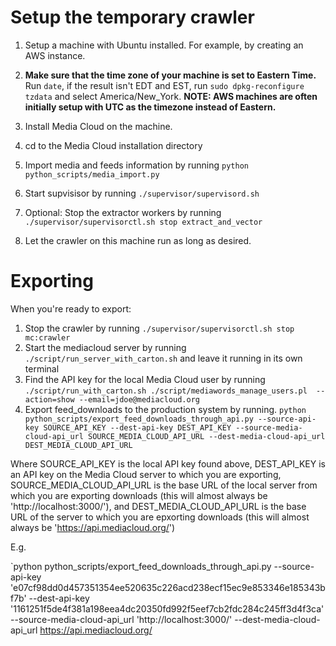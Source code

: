 # Setup the temporary crawler

1. Setup a machine with Ubuntu installed. For example, by creating an AWS instance.

2. **Make sure that the time zone of your machine is set to Eastern Time.** Run `date`, if the result isn't EDT and EST, run `sudo dpkg-reconfigure tzdata` and select America/New_York.
**NOTE: AWS machines are often initially setup with UTC as the timezone instead of Eastern.**

3. Install Media Cloud on the machine.

4. cd to the Media Cloud installation directory

5. Import media and feeds information by running `python python_scripts/media_import.py`

6. Start supvisisor by running `./supervisor/supervisord.sh`

7. Optional: Stop the extractor workers by running `./supervisor/supervisorctl.sh stop extract_and_vector`

8. Let the crawler on this machine run as long as desired.

# Exporting

When you're ready to export:

1. Stop the crawler by running `./supervisor/supervisorctl.sh stop mc:crawler`
2. Start the mediacloud server by running `./script/run_server_with_carton.sh` and leave it running in its own terminal
3. Find the API key for the local Media Cloud user by running `./script/run_with_carton.sh ./script/mediawords_manage_users.pl  --action=show --email=jdoe@mediacloud.org`
4. Export feed_downloads to the production system by running.
`python python_scripts/export_feed_downloads_through_api.py --source-api-key SOURCE_API_KEY --dest-api-key DEST_API_KEY --source-media-cloud-api_url SOURCE_MEDIA_CLOUD_API_URL --dest-media-cloud-api_url DEST_MEDIA_CLOUD_API_URL`

Where SOURCE_API_KEY is the local API key found above, DEST_API_KEY is an API key on the Media Cloud server to which you are exporting, SOURCE_MEDIA_CLOUD_API_URL is the base URL of the local server from which you are exporting downloads (this will almost always be 'http://localhost:3000/'), and DEST_MEDIA_CLOUD_API_URL is the base URL of the server to which you are epxorting downloads (this will almost always be 'https://api.mediacloud.org/')

E.g.

`python python_scripts/export_feed_downloads_through_api.py --source-api-key 'e07cf98dd0d457351354ee520635c226acd238ecf15ec9e853346e185343bf7b' --dest-api-key  '1161251f5de4f381a198eea4dc20350fd992f5eef7cb2fdc284c245ff3d4f3ca' --source-media-cloud-api_url  'http://localhost:3000/' --dest-media-cloud-api_url https://api.mediacloud.org/
